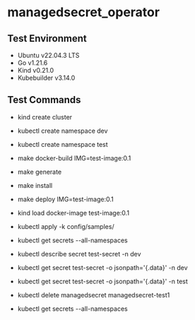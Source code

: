 # managedsecret_operator

## Test Environment
- Ubuntu v22.04.3 LTS
- Go v1.21.6
- Kind v0.21.0
- Kubebuilder v3.14.0

## Test Commands
- kind create cluster
- kubectl create namespace dev
- kubectl create namespace test

- make docker-build IMG=test-image:0.1
- make generate
- make install
- make deploy IMG=test-image:0.1
- kind load docker-image test-image:0.1

- kubectl apply -k config/samples/
- kubectl get secrets --all-namespaces
- kubectl describe secret test-secret -n dev
- kubectl get secret test-secret -o jsonpath='{.data}' -n dev
- kubectl get secret test-secret -o jsonpath='{.data}' -n test
- kubectl delete managedsecret managedsecret-test1
- kubectl get secrets --all-namespaces